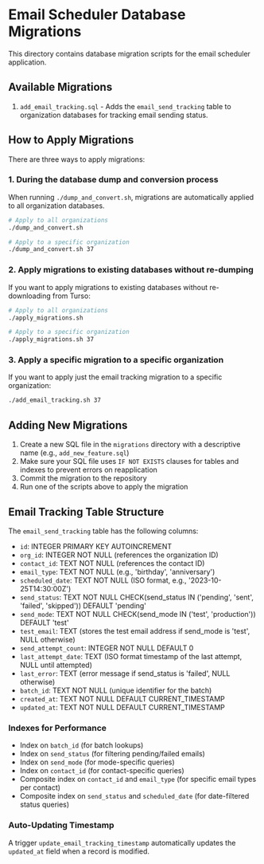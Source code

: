 # Email Scheduler Database Migrations

This directory contains database migration scripts for the email scheduler application.

## Available Migrations

1. `add_email_tracking.sql` - Adds the `email_send_tracking` table to organization databases for tracking email sending status.

## How to Apply Migrations

There are three ways to apply migrations:

### 1. During the database dump and conversion process

When running `./dump_and_convert.sh`, migrations are automatically applied to all organization databases.

```bash
# Apply to all organizations
./dump_and_convert.sh

# Apply to a specific organization
./dump_and_convert.sh 37
```

### 2. Apply migrations to existing databases without re-dumping

If you want to apply migrations to existing databases without re-downloading from Turso:

```bash
# Apply to all organizations
./apply_migrations.sh

# Apply to a specific organization
./apply_migrations.sh 37
```

### 3. Apply a specific migration to a specific organization

If you want to apply just the email tracking migration to a specific organization:

```bash
./add_email_tracking.sh 37
```

## Adding New Migrations

1. Create a new SQL file in the `migrations` directory with a descriptive name (e.g., `add_new_feature.sql`)
2. Make sure your SQL file uses `IF NOT EXISTS` clauses for tables and indexes to prevent errors on reapplication
3. Commit the migration to the repository
4. Run one of the scripts above to apply the migration

## Email Tracking Table Structure

The `email_send_tracking` table has the following columns:

- `id`: INTEGER PRIMARY KEY AUTOINCREMENT
- `org_id`: INTEGER NOT NULL (references the organization ID)
- `contact_id`: TEXT NOT NULL (references the contact ID)
- `email_type`: TEXT NOT NULL (e.g., 'birthday', 'anniversary')
- `scheduled_date`: TEXT NOT NULL (ISO format, e.g., '2023-10-25T14:30:00Z')
- `send_status`: TEXT NOT NULL CHECK(send_status IN ('pending', 'sent', 'failed', 'skipped')) DEFAULT 'pending'
- `send_mode`: TEXT NOT NULL CHECK(send_mode IN ('test', 'production')) DEFAULT 'test'
- `test_email`: TEXT (stores the test email address if send_mode is 'test', NULL otherwise)
- `send_attempt_count`: INTEGER NOT NULL DEFAULT 0
- `last_attempt_date`: TEXT (ISO format timestamp of the last attempt, NULL until attempted)
- `last_error`: TEXT (error message if send_status is 'failed', NULL otherwise)
- `batch_id`: TEXT NOT NULL (unique identifier for the batch)
- `created_at`: TEXT NOT NULL DEFAULT CURRENT_TIMESTAMP
- `updated_at`: TEXT NOT NULL DEFAULT CURRENT_TIMESTAMP

### Indexes for Performance

- Index on `batch_id` (for batch lookups)
- Index on `send_status` (for filtering pending/failed emails)
- Index on `send_mode` (for mode-specific queries)
- Index on `contact_id` (for contact-specific queries)
- Composite index on `contact_id` and `email_type` (for specific email types per contact)
- Composite index on `send_status` and `scheduled_date` (for date-filtered status queries)

### Auto-Updating Timestamp

A trigger `update_email_tracking_timestamp` automatically updates the `updated_at` field when a record is modified.